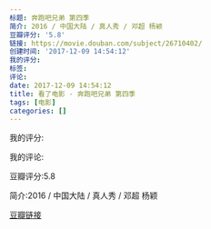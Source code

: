 ```yaml
---
标题: 奔跑吧兄弟 第四季
简介: 2016 / 中国大陆 / 真人秀 / 邓超 杨颖
豆瓣评分: '5.8'
链接: https://movie.douban.com/subject/26710402/
创建时间: '2017-12-09 14:54:12'
我的评分:
标签:
评论:
date: 2017-12-09 14:54:12
title: 看了电影 - 奔跑吧兄弟 第四季
tags: [电影]
categories: []
---
```


我的评分:

我的评论:

豆瓣评分:5.8

简介:2016 / 中国大陆 / 真人秀 / 邓超 杨颖

[豆瓣链接](https://movie.douban.com/subject/26710402/)

